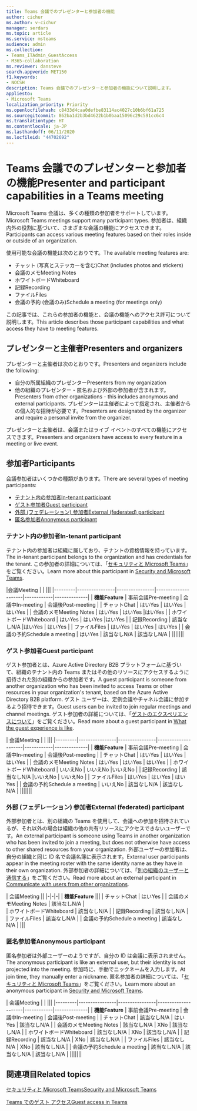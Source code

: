 ```yaml
---
title: Teams 会議でのプレゼンターと参加者の機能
author: cichur
ms.author: v-cichur
manager: serdars
ms.topic: article
ms.service: msteams
audience: admin
ms.collection:
- Teams_ITAdmin_GuestAccess
- M365-collaboration
ms.reviewer: dansteve
search.appverid: MET150
f1.keywords:
- NOCSH
description: Teams 会議でのプレゼンターと参加者の機能について説明します。
appliesto:
- Microsoft Teams
localization_priority: Priority
ms.openlocfilehash: c8433d4caa0defbe83114ac4027c10b6bf61a725
ms.sourcegitcommit: 862ba1d2b3bd4622b1b0baa15096c29c591cc6c4
ms.translationtype: HT
ms.contentlocale: ja-JP
ms.lasthandoff: 06/11/2020
ms.locfileid: "44702692"
---
```

<a name="presenter-and-participant-capabilities-in-a-teams-meeting"></a><span data-ttu-id="8b094-103">Teams 会議でのプレゼンターと参加者の機能</span><span class="sxs-lookup"><span data-stu-id="8b094-103">Presenter and participant capabilities in a Teams meeting</span></span>
======================================================

<span data-ttu-id="8b094-104">Microsoft Teams 会議は、多くの種類の参加者をサポートしています。</span><span class="sxs-lookup"><span data-stu-id="8b094-104">Microsoft Teams meetings support many participant types.</span></span> <span data-ttu-id="8b094-105">参加者は、組織内外の役割に基づいて、さまざまな会議の機能にアクセスできます。</span><span class="sxs-lookup"><span data-stu-id="8b094-105">Participants can access various meeting features based on their roles inside or outside of an organization.</span></span>

<span data-ttu-id="8b094-106">使用可能な会議の機能は次のとおりです。</span><span class="sxs-lookup"><span data-stu-id="8b094-106">The available meeting features are:</span></span>

- <span data-ttu-id="8b094-107">チャット (写真とステッカーを含む)</span><span class="sxs-lookup"><span data-stu-id="8b094-107">Chat (includes photos and stickers)</span></span>
- <span data-ttu-id="8b094-108">会議のメモ</span><span class="sxs-lookup"><span data-stu-id="8b094-108">Meeting Notes</span></span>
- <span data-ttu-id="8b094-109">ホワイトボード</span><span class="sxs-lookup"><span data-stu-id="8b094-109">Whiteboard</span></span>
- <span data-ttu-id="8b094-110">記録</span><span class="sxs-lookup"><span data-stu-id="8b094-110">Recording</span></span>
- <span data-ttu-id="8b094-111">ファイル</span><span class="sxs-lookup"><span data-stu-id="8b094-111">Files</span></span>
- <span data-ttu-id="8b094-112">会議の予約 (会議のみ)</span><span class="sxs-lookup"><span data-stu-id="8b094-112">Schedule a meeting (for meetings only)</span></span>

<span data-ttu-id="8b094-113">この記事では、これらの参加者の機能と、会議の機能へのアクセス許可について説明します。</span><span class="sxs-lookup"><span data-stu-id="8b094-113">This article describes those participant capabilities and what access they have to meeting features.</span></span>

## <a name="presenters-and-organizers"></a><span data-ttu-id="8b094-114">プレゼンターと主催者</span><span class="sxs-lookup"><span data-stu-id="8b094-114">Presenters and organizers</span></span>

<span data-ttu-id="8b094-115">プレゼンターと主催者は次のとおりです。</span><span class="sxs-lookup"><span data-stu-id="8b094-115">Presenters and organizers include the following:</span></span>

- <span data-ttu-id="8b094-116">自分の所属組織のプレゼンター</span><span class="sxs-lookup"><span data-stu-id="8b094-116">Presenters from my organization</span></span>
- <span data-ttu-id="8b094-117">他の組織のプレゼンター - 匿名および外部の参加者が含まれます。</span><span class="sxs-lookup"><span data-stu-id="8b094-117">Presenters from other organizations - this includes anonymous and external participants.</span></span> <span data-ttu-id="8b094-118">プレゼンターは主催者によって指定され、主催者からの個人的な招待が必要です。</span><span class="sxs-lookup"><span data-stu-id="8b094-118">Presenters are designated by the organizer and require a personal invite from the organizer.</span></span>

<span data-ttu-id="8b094-119">プレゼンターと主催者は、会議またはライブ イベントのすべての機能にアクセスできます。</span><span class="sxs-lookup"><span data-stu-id="8b094-119">Presenters and organizers have access to every feature in a meeting or live event.</span></span>

## <a name="participants"></a><span data-ttu-id="8b094-120">参加者</span><span class="sxs-lookup"><span data-stu-id="8b094-120">Participants</span></span>

<span data-ttu-id="8b094-121">会議参加者はいくつかの種類があります。</span><span class="sxs-lookup"><span data-stu-id="8b094-121">There are several types of meeting participants:</span></span>

- [<span data-ttu-id="8b094-122">テナント内の参加者</span><span class="sxs-lookup"><span data-stu-id="8b094-122">In-tenant participant</span></span>](#in-tenant-participant)
- [<span data-ttu-id="8b094-123">ゲスト参加者</span><span class="sxs-lookup"><span data-stu-id="8b094-123">Guest participant</span></span>](#guest-participant)
- [<span data-ttu-id="8b094-124">外部 (フェデレーション) 参加者</span><span class="sxs-lookup"><span data-stu-id="8b094-124">External (federated) participant</span></span>](#external-federated-participant)
- [<span data-ttu-id="8b094-125">匿名参加者</span><span class="sxs-lookup"><span data-stu-id="8b094-125">Anonymous participant</span></span>](#anonymous-participant)

### <a name="in-tenant-participant"></a><span data-ttu-id="8b094-126">テナント内の参加者</span><span class="sxs-lookup"><span data-stu-id="8b094-126">In-tenant participant</span></span>

<span data-ttu-id="8b094-127">テナント内の参加者は組織に属しており、テナントの資格情報を持っています。</span><span class="sxs-lookup"><span data-stu-id="8b094-127">The in-tenant participant belongs to the organization and has credentials for the tenant.</span></span> <span data-ttu-id="8b094-128">この参加者の詳細については、「[セキュリティと Microsoft Teams](teams-security-guide.md#participant-types)」をご覧ください。</span><span class="sxs-lookup"><span data-stu-id="8b094-128">Learn more about this participant in [Security and Microsoft Teams](teams-security-guide.md#participant-types).</span></span>

|<span data-ttu-id="8b094-129">会議</span><span class="sxs-lookup"><span data-stu-id="8b094-129">Meeting</span></span>  |  | |||
|---------|----------------|----------------|---------------------|------------|--------------|
| <span data-ttu-id="8b094-130">**機能**</span><span class="sxs-lookup"><span data-stu-id="8b094-130">**Feature**</span></span>        | <span data-ttu-id="8b094-131">事前会議</span><span class="sxs-lookup"><span data-stu-id="8b094-131">Pre-meeting</span></span> | <span data-ttu-id="8b094-132">会議中</span><span class="sxs-lookup"><span data-stu-id="8b094-132">In-meeting</span></span> | <span data-ttu-id="8b094-133">会議後</span><span class="sxs-lookup"><span data-stu-id="8b094-133">Post-meeting</span></span> |
| <span data-ttu-id="8b094-134">チャット</span><span class="sxs-lookup"><span data-stu-id="8b094-134">Chat</span></span> | <span data-ttu-id="8b094-135">はい</span><span class="sxs-lookup"><span data-stu-id="8b094-135">Yes</span></span> | <span data-ttu-id="8b094-136">はい</span><span class="sxs-lookup"><span data-stu-id="8b094-136">Yes</span></span> | <span data-ttu-id="8b094-137">はい</span><span class="sxs-lookup"><span data-stu-id="8b094-137">Yes</span></span> |
| <span data-ttu-id="8b094-138">会議のメモ</span><span class="sxs-lookup"><span data-stu-id="8b094-138">Meeting Notes</span></span> | <span data-ttu-id="8b094-139">はい</span><span class="sxs-lookup"><span data-stu-id="8b094-139">Yes</span></span> | <span data-ttu-id="8b094-140">はい</span><span class="sxs-lookup"><span data-stu-id="8b094-140">Yes</span></span> |<span data-ttu-id="8b094-141">はい</span><span class="sxs-lookup"><span data-stu-id="8b094-141">Yes</span></span> |
| <span data-ttu-id="8b094-142">ホワイトボード</span><span class="sxs-lookup"><span data-stu-id="8b094-142">Whiteboard</span></span> | <span data-ttu-id="8b094-143">はい</span><span class="sxs-lookup"><span data-stu-id="8b094-143">Yes</span></span> | <span data-ttu-id="8b094-144">はい</span><span class="sxs-lookup"><span data-stu-id="8b094-144">Yes</span></span> |<span data-ttu-id="8b094-145">はい</span><span class="sxs-lookup"><span data-stu-id="8b094-145">Yes</span></span> |
| <span data-ttu-id="8b094-146">記録</span><span class="sxs-lookup"><span data-stu-id="8b094-146">Recording</span></span> | <span data-ttu-id="8b094-147">該当なし</span><span class="sxs-lookup"><span data-stu-id="8b094-147">N/A</span></span> |<span data-ttu-id="8b094-148">はい</span><span class="sxs-lookup"><span data-stu-id="8b094-148">Yes</span></span> | <span data-ttu-id="8b094-149">はい</span><span class="sxs-lookup"><span data-stu-id="8b094-149">Yes</span></span> |
| <span data-ttu-id="8b094-150">ファイル</span><span class="sxs-lookup"><span data-stu-id="8b094-150">Files</span></span> | <span data-ttu-id="8b094-151">はい</span><span class="sxs-lookup"><span data-stu-id="8b094-151">Yes</span></span> | <span data-ttu-id="8b094-152">はい</span><span class="sxs-lookup"><span data-stu-id="8b094-152">Yes</span></span> | <span data-ttu-id="8b094-153">はい</span><span class="sxs-lookup"><span data-stu-id="8b094-153">Yes</span></span> |
| <span data-ttu-id="8b094-154">会議の予約</span><span class="sxs-lookup"><span data-stu-id="8b094-154">Schedule a meeting</span></span> | <span data-ttu-id="8b094-155">はい</span><span class="sxs-lookup"><span data-stu-id="8b094-155">Yes</span></span> | <span data-ttu-id="8b094-156">該当なし</span><span class="sxs-lookup"><span data-stu-id="8b094-156">N/A</span></span> | <span data-ttu-id="8b094-157">該当なし</span><span class="sxs-lookup"><span data-stu-id="8b094-157">N/A</span></span> |
|||||||

### <a name="guest-participant"></a><span data-ttu-id="8b094-158">ゲスト参加者</span><span class="sxs-lookup"><span data-stu-id="8b094-158">Guest participant</span></span>

<span data-ttu-id="8b094-159">ゲスト参加者とは、Azure Active Directory B2B プラットフォームに基づいて、組織のテナント内の Teams またはその他のリソースにアクセスするように招待された別の組織からの参加者です。</span><span class="sxs-lookup"><span data-stu-id="8b094-159">A guest participant is someone from another organization who has been invited to access Teams or other resources in your organization's tenant, based on the Azure Active Directory B2B platform.</span></span> <span data-ttu-id="8b094-160">ゲスト ユーザーは、定例会議やチャネル会議に参加するよう招待できます。</span><span class="sxs-lookup"><span data-stu-id="8b094-160">Guest users can be invited to join regular meetings and channel meetings.</span></span> <span data-ttu-id="8b094-161">ゲスト参加者の詳細については、「[ゲストのエクスペリエンスについて](guest-experience.md#comparison-of-team-member-and-guest-capabilities)」をご覧ください。</span><span class="sxs-lookup"><span data-stu-id="8b094-161">Read more about a guest participant in [What the guest experience is like](guest-experience.md#comparison-of-team-member-and-guest-capabilities).</span></span>

| <span data-ttu-id="8b094-162">会議</span><span class="sxs-lookup"><span data-stu-id="8b094-162">Meeting</span></span> |  | |||
|---------|----------------|----------------|---------------------|------------|--------------|
| <span data-ttu-id="8b094-163">**機能**</span><span class="sxs-lookup"><span data-stu-id="8b094-163">**Feature**</span></span>        | <span data-ttu-id="8b094-164">事前会議</span><span class="sxs-lookup"><span data-stu-id="8b094-164">Pre-meeting</span></span> | <span data-ttu-id="8b094-165">会議中</span><span class="sxs-lookup"><span data-stu-id="8b094-165">In-meeting</span></span> | <span data-ttu-id="8b094-166">会議後</span><span class="sxs-lookup"><span data-stu-id="8b094-166">Post-meeting</span></span> |
| <span data-ttu-id="8b094-167">チャット</span><span class="sxs-lookup"><span data-stu-id="8b094-167">Chat</span></span> | <span data-ttu-id="8b094-168">はい</span><span class="sxs-lookup"><span data-stu-id="8b094-168">Yes</span></span> | <span data-ttu-id="8b094-169">はい</span><span class="sxs-lookup"><span data-stu-id="8b094-169">Yes</span></span> | <span data-ttu-id="8b094-170">はい</span><span class="sxs-lookup"><span data-stu-id="8b094-170">Yes</span></span> |
| <span data-ttu-id="8b094-171">会議のメモ</span><span class="sxs-lookup"><span data-stu-id="8b094-171">Meeting Notes</span></span> | <span data-ttu-id="8b094-172">はい</span><span class="sxs-lookup"><span data-stu-id="8b094-172">Yes</span></span> | <span data-ttu-id="8b094-173">はい</span><span class="sxs-lookup"><span data-stu-id="8b094-173">Yes</span></span> | <span data-ttu-id="8b094-174">はい</span><span class="sxs-lookup"><span data-stu-id="8b094-174">Yes</span></span> |
| <span data-ttu-id="8b094-175">ホワイトボード</span><span class="sxs-lookup"><span data-stu-id="8b094-175">Whiteboard</span></span> | <span data-ttu-id="8b094-176">いいえ</span><span class="sxs-lookup"><span data-stu-id="8b094-176">No</span></span> | <span data-ttu-id="8b094-177">いいえ</span><span class="sxs-lookup"><span data-stu-id="8b094-177">No</span></span> |<span data-ttu-id="8b094-178">いいえ</span><span class="sxs-lookup"><span data-stu-id="8b094-178">No</span></span> |
| <span data-ttu-id="8b094-179">記録</span><span class="sxs-lookup"><span data-stu-id="8b094-179">Recording</span></span> | <span data-ttu-id="8b094-180">該当なし</span><span class="sxs-lookup"><span data-stu-id="8b094-180">N/A</span></span> |<span data-ttu-id="8b094-181">いいえ</span><span class="sxs-lookup"><span data-stu-id="8b094-181">No</span></span> | <span data-ttu-id="8b094-182">いいえ</span><span class="sxs-lookup"><span data-stu-id="8b094-182">No</span></span> |
| <span data-ttu-id="8b094-183">ファイル</span><span class="sxs-lookup"><span data-stu-id="8b094-183">Files</span></span> | <span data-ttu-id="8b094-184">はい</span><span class="sxs-lookup"><span data-stu-id="8b094-184">Yes</span></span> | <span data-ttu-id="8b094-185">はい</span><span class="sxs-lookup"><span data-stu-id="8b094-185">Yes</span></span> | <span data-ttu-id="8b094-186">はい</span><span class="sxs-lookup"><span data-stu-id="8b094-186">Yes</span></span> |
| <span data-ttu-id="8b094-187">会議の予約</span><span class="sxs-lookup"><span data-stu-id="8b094-187">Schedule a meeting</span></span> | <span data-ttu-id="8b094-188">いいえ</span><span class="sxs-lookup"><span data-stu-id="8b094-188">No</span></span> | <span data-ttu-id="8b094-189">該当なし</span><span class="sxs-lookup"><span data-stu-id="8b094-189">N/A</span></span> | <span data-ttu-id="8b094-190">該当なし</span><span class="sxs-lookup"><span data-stu-id="8b094-190">N/A</span></span> |
|||||||

### <a name="external-federated-participant"></a><span data-ttu-id="8b094-191">外部 (フェデレーション) 参加者</span><span class="sxs-lookup"><span data-stu-id="8b094-191">External (federated) participant</span></span>

<span data-ttu-id="8b094-192">外部参加者とは、別の組織の Teams を使用して、会議への参加を招待されているが、それ以外の場合は組織の他の共有リソースにアクセスできないユーザーです。</span><span class="sxs-lookup"><span data-stu-id="8b094-192">An external participant is someone using Teams in another organization who has been invited to join a meeting, but does not otherwise have access to other shared resources from your organization.</span></span> <span data-ttu-id="8b094-193">外部ユーザーの参加者は、自分の組織と同じ ID 名で会議名簿に表示されます。</span><span class="sxs-lookup"><span data-stu-id="8b094-193">External user participants appear in the meeting roster with the same identity name as they have in their own organization.</span></span> <span data-ttu-id="8b094-194">外部参加者の詳細については、「[別の組織のユーザーと通信する](communicate-with-users-from-other-organizations.md#external-access)」をご覧ください。</span><span class="sxs-lookup"><span data-stu-id="8b094-194">Read more about an external participant in [Communicate with users from other organizations](communicate-with-users-from-other-organizations.md#external-access).</span></span>

| <span data-ttu-id="8b094-195">会議</span><span class="sxs-lookup"><span data-stu-id="8b094-195">Meeting</span></span> ||
|-|-|-|
| <span data-ttu-id="8b094-196">**機能**</span><span class="sxs-lookup"><span data-stu-id="8b094-196">**Feature**</span></span> |||
| <span data-ttu-id="8b094-197">チャット</span><span class="sxs-lookup"><span data-stu-id="8b094-197">Chat</span></span> | <span data-ttu-id="8b094-198">はい</span><span class="sxs-lookup"><span data-stu-id="8b094-198">Yes</span></span> |
| <span data-ttu-id="8b094-199">会議のメモ</span><span class="sxs-lookup"><span data-stu-id="8b094-199">Meeting Notes</span></span> | <span data-ttu-id="8b094-200">該当なし</span><span class="sxs-lookup"><span data-stu-id="8b094-200">N/A</span></span> |  
| <span data-ttu-id="8b094-201">ホワイトボード</span><span class="sxs-lookup"><span data-stu-id="8b094-201">Whiteboard</span></span> | <span data-ttu-id="8b094-202">該当なし</span><span class="sxs-lookup"><span data-stu-id="8b094-202">N/A</span></span> |
| <span data-ttu-id="8b094-203">記録</span><span class="sxs-lookup"><span data-stu-id="8b094-203">Recording</span></span> | <span data-ttu-id="8b094-204">該当なし</span><span class="sxs-lookup"><span data-stu-id="8b094-204">N/A</span></span> |  
| <span data-ttu-id="8b094-205">ファイル</span><span class="sxs-lookup"><span data-stu-id="8b094-205">Files</span></span> | <span data-ttu-id="8b094-206">該当なし</span><span class="sxs-lookup"><span data-stu-id="8b094-206">N/A</span></span> |
| <span data-ttu-id="8b094-207">会議の予約</span><span class="sxs-lookup"><span data-stu-id="8b094-207">Schedule a meeting</span></span> | <span data-ttu-id="8b094-208">該当なし</span><span class="sxs-lookup"><span data-stu-id="8b094-208">N/A</span></span> |
|||

### <a name="anonymous-participant"></a><span data-ttu-id="8b094-209">匿名参加者</span><span class="sxs-lookup"><span data-stu-id="8b094-209">Anonymous participant</span></span>

<span data-ttu-id="8b094-210">匿名参加者は外部ユーザーのようですが、自分の ID は会議に表示されません。</span><span class="sxs-lookup"><span data-stu-id="8b094-210">The anonymous participant is like an external user, but their identity is not projected into the meeting.</span></span> <span data-ttu-id="8b094-211">参加時に、手動でニックネームを入力します。</span><span class="sxs-lookup"><span data-stu-id="8b094-211">At join time, they manually enter a nickname.</span></span> <span data-ttu-id="8b094-212">匿名参加者の詳細については、「[セキュリティと Microsoft Teams](teams-security-guide.md#participant-types)」をご覧ください。</span><span class="sxs-lookup"><span data-stu-id="8b094-212">Learn more about an anonymous participant in [Security and Microsoft Teams](teams-security-guide.md#participant-types).</span></span>

| <span data-ttu-id="8b094-213">会議</span><span class="sxs-lookup"><span data-stu-id="8b094-213">Meeting</span></span>  | | |||
|---------|----------------|----------------|---------------------|------------|--------------|
| <span data-ttu-id="8b094-214">**機能**</span><span class="sxs-lookup"><span data-stu-id="8b094-214">**Feature**</span></span>        | <span data-ttu-id="8b094-215">事前会議</span><span class="sxs-lookup"><span data-stu-id="8b094-215">Pre-meeting</span></span> | <span data-ttu-id="8b094-216">会議中</span><span class="sxs-lookup"><span data-stu-id="8b094-216">In-meeting</span></span> | <span data-ttu-id="8b094-217">会議後</span><span class="sxs-lookup"><span data-stu-id="8b094-217">Post-meeting</span></span> |
| <span data-ttu-id="8b094-218">チャット</span><span class="sxs-lookup"><span data-stu-id="8b094-218">Chat</span></span> | <span data-ttu-id="8b094-219">該当なし</span><span class="sxs-lookup"><span data-stu-id="8b094-219">N/A</span></span> | <span data-ttu-id="8b094-220">はい</span><span class="sxs-lookup"><span data-stu-id="8b094-220">Yes</span></span> | <span data-ttu-id="8b094-221">該当なし</span><span class="sxs-lookup"><span data-stu-id="8b094-221">N/A</span></span> |
| <span data-ttu-id="8b094-222">会議のメモ</span><span class="sxs-lookup"><span data-stu-id="8b094-222">Meeting Notes</span></span> | <span data-ttu-id="8b094-223">該当なし</span><span class="sxs-lookup"><span data-stu-id="8b094-223">N/A</span></span> | <span data-ttu-id="8b094-224">X</span><span class="sxs-lookup"><span data-stu-id="8b094-224">No</span></span> | <span data-ttu-id="8b094-225">該当なし</span><span class="sxs-lookup"><span data-stu-id="8b094-225">N/A</span></span> |
| <span data-ttu-id="8b094-226">ホワイトボード</span><span class="sxs-lookup"><span data-stu-id="8b094-226">Whiteboard</span></span> | <span data-ttu-id="8b094-227">該当なし</span><span class="sxs-lookup"><span data-stu-id="8b094-227">N/A</span></span> | <span data-ttu-id="8b094-228">X</span><span class="sxs-lookup"><span data-stu-id="8b094-228">No</span></span> | <span data-ttu-id="8b094-229">該当なし</span><span class="sxs-lookup"><span data-stu-id="8b094-229">N/A</span></span> |
| <span data-ttu-id="8b094-230">記録</span><span class="sxs-lookup"><span data-stu-id="8b094-230">Recording</span></span> | <span data-ttu-id="8b094-231">該当なし</span><span class="sxs-lookup"><span data-stu-id="8b094-231">N/A</span></span> | <span data-ttu-id="8b094-232">X</span><span class="sxs-lookup"><span data-stu-id="8b094-232">No</span></span> | <span data-ttu-id="8b094-233">該当なし</span><span class="sxs-lookup"><span data-stu-id="8b094-233">N/A</span></span> |
| <span data-ttu-id="8b094-234">ファイル</span><span class="sxs-lookup"><span data-stu-id="8b094-234">Files</span></span> | <span data-ttu-id="8b094-235">該当なし</span><span class="sxs-lookup"><span data-stu-id="8b094-235">N/A</span></span> | <span data-ttu-id="8b094-236">X</span><span class="sxs-lookup"><span data-stu-id="8b094-236">No</span></span> | <span data-ttu-id="8b094-237">該当なし</span><span class="sxs-lookup"><span data-stu-id="8b094-237">N/A</span></span> |
| <span data-ttu-id="8b094-238">会議の予約</span><span class="sxs-lookup"><span data-stu-id="8b094-238">Schedule a meeting</span></span> | <span data-ttu-id="8b094-239">該当なし</span><span class="sxs-lookup"><span data-stu-id="8b094-239">N/A</span></span> | <span data-ttu-id="8b094-240">該当なし</span><span class="sxs-lookup"><span data-stu-id="8b094-240">N/A</span></span> | <span data-ttu-id="8b094-241">該当なし</span><span class="sxs-lookup"><span data-stu-id="8b094-241">N/A</span></span> |
|||||||

## <a name="related-topics"></a><span data-ttu-id="8b094-242">関連項目</span><span class="sxs-lookup"><span data-stu-id="8b094-242">Related topics</span></span>

[<span data-ttu-id="8b094-243">セキュリティと Microsoft Teams</span><span class="sxs-lookup"><span data-stu-id="8b094-243">Security and Microsoft Teams</span></span>](teams-security-guide.md)

[<span data-ttu-id="8b094-244">Teams でのゲスト アクセス</span><span class="sxs-lookup"><span data-stu-id="8b094-244">Guest access in Teams</span></span>](guest-access.md)
